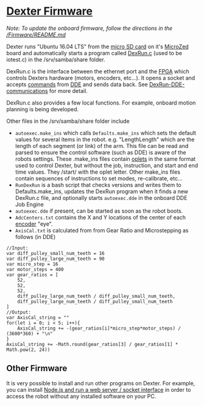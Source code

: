 # [Dexter Firmware](../blob/master/Firmware)

_Note: To update the onboard firmware, follow the directions in the [/Firmware/README.md](../blob/master/Firmware#readme)_

Dexter runs "Ubuntu 16.04 LTS" from the [micro SD card](SD-Card-Image) on it's [MicroZed](MicroZed) board and automatically starts a program called [DexRun.c](../blob/master/Firmware/DexRun.c) (used to be iotest.c) in the /srv/samba/share folder.

DexRun.c is the interface between the ethernet port and the [FPGA](Gateware) which controls Dexters hardware (motors, encoders, etc...). It opens a socket and accepts [commands](Command-oplet-instruction) from [DDE](DDE) and sends data back. See [DexRun-DDE-communications](DexRun-DDE-communications) for more detail.

DexRun.c also provides a few local functions. For example, onboard motion planning is being developed. 

Other files in the /srv/samba/share folder include
- `autoexec.make_ins` which calls `Defaults.make_ins` which sets the default values for several items in the robot. e.g. "LengthLength" which are the length of each segment (or link) of the arm. This file can be read and parsed to ensure the control software (such as DDE) is aware of the robots settings. These .make_ins files contain [oplets](Command-oplet-instruction) in the same format used to control Dexter, but without the job, instruction, and start and end time values. They /start/ with the oplet letter. Other make_ins files contain sequences of instructions to set modes, re-calibrate, etc...
- `RunDexRun` is a bash script that checks versions and writes them to Defaults.make_ins, updates the DexRun program when it finds a new DexRun.c file, and optionally starts `autoexec.dde` in the onboard DDE Job Engine
- `autoexec.dde` if present, can be started as soon as the robot boots.
- `AdcCenters.txt` contains the X and Y locations of the center of each [encoder](Encoders) "eye". 
- `AxisCal.txt` is calculated from from Gear Ratio and Microstepping as follows (in DDE)
````
//Input:
var diff_pulley_small_num_teeth = 16
var diff_pulley_large_num_teeth = 90
var micro_step = 16
var motor_steps = 400
var gear_ratios = [
	52,
    52,
    52,
    diff_pulley_large_num_teeth / diff_pulley_small_num_teeth,
    diff_pulley_large_num_teeth / diff_pulley_small_num_teeth
]
//Output:
var AxisCal_string = ""
for(let i = 0; i < 5; i++){
	AxisCal_string += -(gear_ratios[i]*micro_step*motor_steps) / (3600*360) + "\n"
}
AxisCal_string += -Math.round(gear_ratios[3] / gear_ratios[1] * Math.pow(2, 24))
````

## Other Firmware
It is very possible to install and run other programs on Dexter. For example, you can install [Node.js and run a web server / socket interface](nodejs-webserver) in order to access the robot without any installed software on your PC.